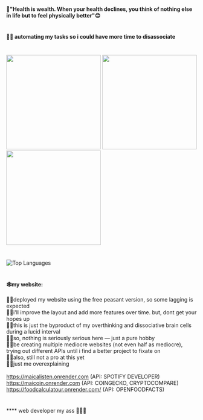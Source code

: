 #
**📌"Health is wealth. When your health declines, you think of nothing else in life but to feel physically better"😊**
#
**👩‍💻 automating my tasks so i could have more time to disassociate**
#
<div>
  <img src="https://github.com/user-attachments/assets/952b807f-c249-40ff-ac03-c20bb845b098" width="250" style="display: inline-block;animation: delay 15s forwards;">
  <img src="https://github.com/user-attachments/assets/952b807f-c249-40ff-ac03-c20bb845b098" width="250" style="display: inline-block; animation: delay 5s forwards;">
  <img src="https://github.com/user-attachments/assets/952b807f-c249-40ff-ac03-c20bb845b098" width="250" style="display: inline-block; ">
</div>


#

<img src="https://github-readme-stats.vercel.app/api/top-langs/?username=maicaalmonte&layout=compact&theme=transparent" alt="Top Languages">

#
**🕸️my website:** 
<br>
<br> 🏃‍♀️deployed my website using the free peasant version, so some lagging is expected
<br> 🧍‍♀️i'll improve the layout and add more features over time. but, dont get your hopes up
<br> 🧘‍♀️this is just the byproduct of my overthinking and dissociative brain cells during a lucid interval
<br> 🤸‍♀️so, nothing is seriously serious here — just a pure hobby
<br> 👩‍🦯be creating multiple mediocre websites (not even half as mediocre), trying out different APIs until i find a better project to fixate on
<br> 🧎‍♀️also, still not a pro at this yet
<br> 💁‍♀️just me overexplaining
<br>
<br>   https://maicalisten.onrender.com   (API: SPOTIFY DEVELOPER)
<br>   https://maicoin.onrender.com  (API: COINGECKO, CRYPTOCOMPARE)
<br>   https://foodcalculatour.onrender.com/    (API: OPENFOODFACTS)
#
#
**** web developer my ass 🤣😆😂
